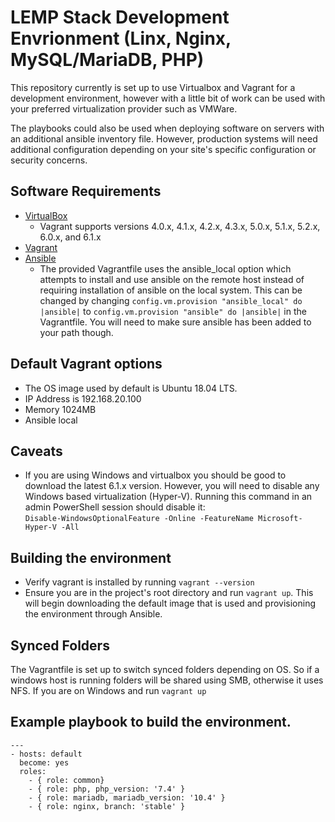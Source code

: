 # LEMP Stack Development Envrionment (Linx, Nginx, MySQL/MariaDB, PHP) 

This repository currently is set up to use Virtualbox and Vagrant for a development environment, 
however with a little bit of work can be used with your preferred virtualization provider such as VMWare.  

The playbooks could also be used when deploying software on servers with an additional ansible inventory file.
However, production systems will need additional configuration depending on your site's specific configuration or security concerns.


## Software Requirements
- [VirtualBox](https://www.virtualbox.org/)
    - Vagrant supports versions 4.0.x, 4.1.x, 4.2.x, 4.3.x, 5.0.x, 5.1.x, 5.2.x, 6.0.x, and 6.1.x
- [Vagrant](https://vagrantup.com/)
- [Ansible](https://ansible.com/)
    - The provided Vagrantfile uses the ansible_local option which attempts to install and use ansible on the remote host instead of requiring installation of ansible on the local system. This can be changed by changing `config.vm.provision "ansible_local" do |ansible|` to `config.vm.provision "ansible" do |ansible|` in the Vagrantfile. You will need to make sure ansible has been added to your path though.

## Default Vagrant options
- The OS image used by default is Ubuntu 18.04 LTS.
- IP Address is 192.168.20.100
- Memory 1024MB 
- Ansible local

## Caveats
- If you are using Windows and virtualbox you should be good to download the latest 6.1.x version. However, you will need to disable any Windows based virtualization (Hyper-V). Running this command in an admin PowerShell session should disable it:  
`Disable-WindowsOptionalFeature -Online -FeatureName Microsoft-Hyper-V -All`

## Building the environment
- Verify vagrant is installed by running `vagrant --version`
- Ensure you are in the project's root directory and run `vagrant up`. This will begin downloading the default image that is used and provisioning the environment through Ansible.

## Synced Folders
The Vagrantfile is set up to switch synced folders depending on OS. So if a windows host is running folders will be shared using SMB, otherwise it uses NFS. If you are on Windows and run `vagrant up`

## Example playbook to build the environment.
```
---
- hosts: default
  become: yes
  roles:
    - { role: common}
    - { role: php, php_version: '7.4' }
    - { role: mariadb, mariadb_version: '10.4' }
    - { role: nginx, branch: 'stable' }
```
